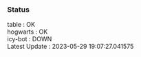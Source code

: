 ### Status


table : OK  
hogwarts : OK  
icy-bot : DOWN  
Latest Update : 2023-05-29 19:07:27.041575

